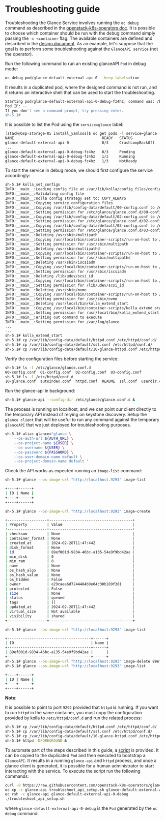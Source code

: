 # Troubleshooting guide

Troubleshooting the Glance Service involves running the `oc debug` command as
described in the [openstack-k8s-operators doc](https://github.com/openstack-k8s-operators/docs/blob/main/troubleshooting.md).
It is possible to choose which container should be run with the debug command
simply passing the `-c <container` flag. The available containers are defined
and described in the [design document](https://github.com/openstack-k8s-operators/glance-operator/blob/main/docs/dev/design-decisions.md).
As an example, let's suppose that the goal is to perform some troubleshooting
against the `GlanceAPI service` (not the operator).

Run the following command to run an existing glanceAPI `Pod` in debug mode:

```bash
oc debug pod/glance-default-external-api-0 --keep-labels=true
```

It results in a duplicated pod, where the designed command is not run, and it
returns an interactive shell that can be used to start the troubleshooting.

```bash
Starting pod/glance-default-external-api-0-debug-fz4hz, command was: /bin/bash -c /usr/local/bin/kolla_set_configs && /usr/local/bin/kolla_start
Pod IP: --
If you don't see a command prompt, try pressing enter.
sh-5.1#
```

It is possible to list the Pod using the `service=glance` label:

```bash
[stack@osp-storage-05 install_yamlsss]$ oc get pods -l service=glance -w
NAME                                        READY   STATUS
glance-default-external-api-0               0/3     CrashLoopBackOff
...
glance-default-external-api-0-debug-fz4hz   0/3     Pending
glance-default-external-api-0-debug-fz4hz   1/3     Running
glance-default-external-api-0-debug-fz4hz   1/3     NotReady
```

To start the service in debug mode, we should first configure the service
accordingly:


```bash
sh-5.1# kolla_set_configs
INFO:__main__:Loading config file at /var/lib/kolla/config_files/config.json
INFO:__main__:Validating config file
INFO:__main__:Kolla config strategy set to: COPY_ALWAYS
INFO:__main__:Copying service configuration files
INFO:__main__:Copying /var/lib/config-data/default/00-config.conf to /etc/glance/glance.conf.d/00-config.conf
INFO:__main__:Setting permission for /etc/glance/glance.conf.d/00-config.conf
INFO:__main__:Copying /var/lib/config-data/default/02-config.conf to /etc/glance/glance.conf.d/02-config.conf
INFO:__main__:Setting permission for /etc/glance/glance.conf.d/02-config.conf
INFO:__main__:Copying /var/lib/config-data/default/03-config.conf to /etc/glance/glance.conf.d/03-config.conf
INFO:__main__:Setting permission for /etc/glance/glance.conf.d/03-config.conf
INFO:__main__:Deleting /usr/sbin/multipath
INFO:__main__:Copying /usr/local/bin/container-scripts/run-on-host to /usr/sbin/multipath
INFO:__main__:Setting permission for /usr/sbin/multipath
INFO:__main__:Deleting /usr/sbin/multipathd
INFO:__main__:Copying /usr/local/bin/container-scripts/run-on-host to /usr/sbin/multipathd
INFO:__main__:Setting permission for /usr/sbin/multipathd
INFO:__main__:Deleting /usr/sbin/iscsiadm
INFO:__main__:Copying /usr/local/bin/container-scripts/run-on-host to /usr/sbin/iscsiadm
INFO:__main__:Setting permission for /usr/sbin/iscsiadm
INFO:__main__:Deleting /lib/udev/scsi_id
INFO:__main__:Copying /usr/local/bin/container-scripts/run-on-host to /lib/udev/scsi_id
INFO:__main__:Setting permission for /lib/udev/scsi_id
INFO:__main__:Deleting /usr/sbin/nvme
INFO:__main__:Copying /usr/local/bin/container-scripts/run-on-host to /usr/sbin/nvme
INFO:__main__:Setting permission for /usr/sbin/nvme
INFO:__main__:Deleting /usr/local/bin/kolla_extend_start
INFO:__main__:Copying /usr/local/bin/container-scripts/kolla_extend_start to /usr/local/bin/kolla_extend_start
INFO:__main__:Setting permission for /usr/local/bin/kolla_extend_start
INFO:__main__:Writing out command to execute
INFO:__main__:Setting permission for /var/log/glance
...
...
sh-5.1# kolla_extend_start
sh-5.1# cp /var/lib/config-data/default/httpd.conf /etc/httpd/conf.d/
sh-5.1# cp /var/lib/config-data/default/ssl.conf /etc/httpd/conf.d/
sh-5.1# cp /var/lib/config-data/default/10-glance-httpd.conf /etc/httpd/conf.d/10-glance.conf
```

Verify the configuration files before starting the service:


```bash
sh-5.1# ls -l /etc/glance/glance.conf.d
00-config.conf  01-config.conf  02-config.conf  03-config.conf
sh-5.1# ls -l /etc/httpd/conf.d
10-glance.conf  autoindex.conf  httpd.conf  README  ssl.conf  userdir.conf  welcome.conf
```

Run the glance-api in background:

```bash
sh-5.1# glance-api --config-dir /etc/glance/glance.conf.d &
```

The process is running on localhost, and we can point our client directly to
the temporary API instead of relying on keystone discovery.
Setup the `glance client` that will be useful to run any command against the
temporary `glanceAPI` that we just deployed for troubleshooting purposes.

```bash
sh-5.1# alias glance="glance \
    --os-auth-url ${AUTH_URL} \
    --os-project-name ${USER} \
    --os-username ${USER} \
    --os-password ${PASSWORD} \
    --os-user-domain-name default \
    --os-project-domain-name default "
```

Check the API works as expected running an `image-list` command:

```bash
sh-5.1# glance --os-image-url "http://localhost.9293" image-list

+----+------+
| ID | Name |
+----+------+
+----+------+

sh-5.1# glance --os-image-url "http://localhost:9293" image-create

+------------------+--------------------------------------+
| Property         | Value                                |
+------------------+--------------------------------------+
| checksum         | None                                 |
| container_format | None                                 |
| created_at       | 2024-02-28T11:47:44Z                 |
| disk_format      | None                                 |
| id               | 89ef001d-9834-46bc-a135-54e9f9bd42ae |
| min_disk         | 0                                    |
| min_ram          | 0                                    |
| name             | None                                 |
| os_hash_algo     | None                                 |
| os_hash_value    | None                                 |
| os_hidden        | False                                |
| owner            | e29caea6d7244484b9e04c30b289f281     |
| protected        | False                                |
| size             | None                                 |
| status           | queued                               |
| tags             | []                                   |
| updated_at       | 2024-02-28T11:47:44Z                 |
| virtual_size     | Not available                        |
| visibility       | shared                               |
+------------------+--------------------------------------+

sh-5.1# glance --os-image-url "http://localhost:9293" image-list

+--------------------------------------+------+
| ID                                   | Name |
+--------------------------------------+------+
| 89ef001d-9834-46bc-a135-54e9f9bd42ae |      |
+--------------------------------------+------+
sh-5.1# glance --os-image-url "http://localhost:9293" image-delete 89ef001d-9834-46bc-a135-54e9f9bd42ae
sh-5.1# glance --os-image-url "http://localhost:9293" image-list

+----+------+
| ID | Name |
+----+------+
+----+------+
```

**Note**:

It is possible to point to port `9292` provided that `httpd` is running.
If you want to run `httpd` in the same container, you must copy the
configuration provided by kolla to `/etc/httpd/conf.d` and run the
related process:


```bash
sh-5.1# cp /var/lib/config-data/default/httpd.conf /etc/httpd/conf.d/
sh-5.1# cp /var/lib/config-data/default/ssl.conf /etc/httpd/conf.d/
sh-5.1# cp /var/lib/config-data/default/10-glance-httpd.conf /etc/httpd/conf.d/10-glance.conf
sh-5.1# httpd -DFOREGROUND &
```

To automate part of the steps described in this guide, a
[script](https://github.com/openstack-k8s-operators/glance-operator/blob/main/hack/troubleshoot_api_setup.sh)
is provided.
It can be copied to the duplicated `Pod` and then executed to bootstrap a `GlanceAPI`.
It results in a running `glance-api` and `httpd` process, and once a glance
client is generated, it is possible for a human administrator to start
interacting with the service.
To execute the script run the following commands:

```bash
curl -O https://raw.githubusercontent.com/openstack-k8s-operators/glance-operator/main/hack/troubleshoot_api_setup.sh
oc cp -c glance-api troubleshoot_api_setup.sh glance-default-external-api-0-debug:/
oc rsh -c glance-api glance-default-external-api-0-debug
./troubleshoot_api_setup.sh
```

where `glance-default-external-api-0-debug` is the `Pod` generated by the `oc debug`
command.
